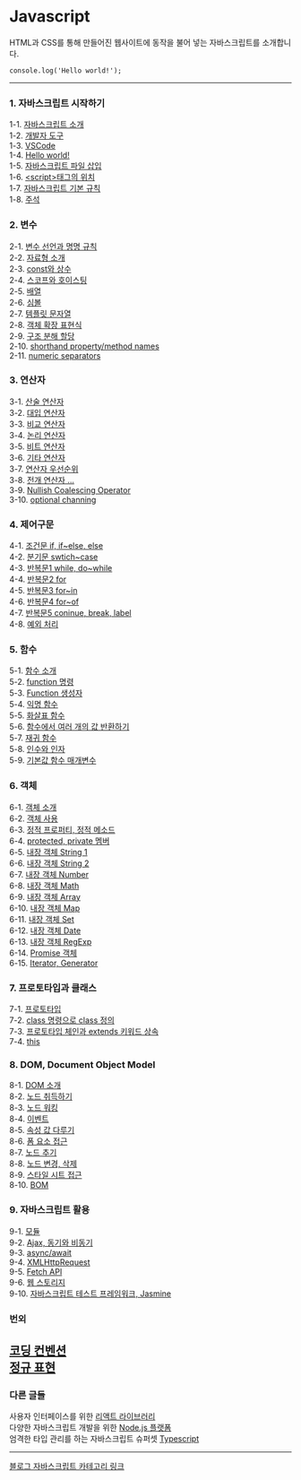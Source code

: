 # Javascript
HTML과 CSS를 통해 만들어진 웹사이트에 동작을 불어 넣는 자바스크립트를 소개합니다. <br/>
```ecmascript 6
console.log('Hello world!');
```

---
### 1. 자바스크립트 시작하기
1-1. [자바스크립트 소개](https://bamtory29.tistory.com/entry/JavaScript-%EC%9E%90%EB%B0%94%EC%8A%A4%ED%81%AC%EB%A6%BD%ED%8A%B8-%EA%B0%9C%EC%9A%94?category=924733) <br/>
1-2. [개발자 도구](https://bamtory29.tistory.com/entry/JavaScript-%EA%B0%9C%EB%B0%9C%EC%9E%90-%EB%8F%84%EA%B5%AC?category=924733) <br/>
1-3. [VSCode](https://bamtory29.tistory.com/entry/JavaScript-%EC%97%90%EB%94%94%ED%84%B0-%EC%84%A4%EC%B9%98%ED%95%98%EA%B8%B0?category=924733) <br/>
1-4. [Hello world!](https://bamtory29.tistory.com/entry/JavaScript-Hello-World?category=924733) <br/>
1-5. [자바스크립트 파일 삽입](https://bamtory29.tistory.com/entry/javascript-html-%ED%8C%8C%EC%9D%BC%EC%97%90-%EC%9E%90%EB%B0%94%EC%8A%A4%ED%81%AC%EB%A6%BD%ED%8A%B8-%EC%82%BD%EC%9E%85%ED%95%98%EA%B8%B0?category=924733) <br/>
1-6. [\<script>태그의 위치](https://bamtory29.tistory.com/entry/javascript-script%ED%83%9C%EA%B7%B8%EC%9D%98-%EC%9C%84%EC%B9%98?category=924733) <br/>
1-7. [자바스크립트 기본 규칙](https://bamtory29.tistory.com/entry/JavaScript-%EC%9E%90%EB%B0%94%EC%8A%A4%ED%81%AC%EB%A6%BD%ED%8A%B8%EC%9D%98-%EA%B8%B0%EB%B3%B8-%EA%B7%9C%EC%B9%99?category=924733) <br/>
1-8. [주석](https://bamtory29.tistory.com/entry/Javascript-%EC%A3%BC%EC%84%9D?category=924733) <br/>

### 2. 변수
2-1. [변수 선언과 명명 규칙](https://bamtory29.tistory.com/entry/Javascript-%EB%B3%80%EC%88%98-%EC%84%A0%EC%96%B8%EA%B3%BC-%EB%AA%85%EB%AA%85-%EA%B7%9C%EC%B9%99?category=924733) <br/>
2-2. [자료형 소개](https://bamtory29.tistory.com/entry/Javascript-%EC%9E%90%EB%B0%94%EC%8A%A4%ED%81%AC%EB%A6%BD%ED%8A%B8%EC%9D%98-%EC%9E%90%EB%A3%8C%ED%98%95?category=924733) <br/>
2-3. [const와 상수](https://bamtory29.tistory.com/entry/Javascript-%EC%83%81%EC%88%98-%EC%84%A0%EC%96%B8%ED%95%98%EA%B8%B0-const?category=924733) <br/>
2-4. [스코프와 호이스팅](https://bamtory29.tistory.com/entry/Javascript-%EC%8A%A4%EC%BD%94%ED%94%84-%ED%98%B8%EC%9D%B4%EC%8A%A4%ED%8C%85?category=924733) <br/>
2-5. [배열](https://bamtory29.tistory.com/entry/Javascript-%EB%B0%B0%EC%97%B4?category=924733) <br/>
2-6. [심볼](https://bamtory29.tistory.com/entry/Javascript-Symbol?category=924733) <br/>
2-7. [템플릿 문자열](https://bamtory29.tistory.com/entry/Javascript-%ED%85%9C%ED%94%8C%EB%A6%BF-%EB%AC%B8%EC%9E%90%EC%97%B4-ES2015?category=924733) <br/>
2-8. [객체 확장 표현식](https://bamtory29.tistory.com/entry/Javascript-%EA%B0%9D%EC%B2%B4-%ED%99%95%EC%9E%A5-%ED%91%9C%ED%98%84%EC%8B%9D?category=924733) <br/>
2-9. [구조 분해 할당](https://bamtory29.tistory.com/entry/Javascript-%EA%B5%AC%EC%A1%B0-%EB%B6%84%ED%95%B4-%ED%95%A0%EB%8B%B9?category=924733) <br/>
2-10. [shorthand property/method names](https://bamtory29.tistory.com/entry/Javascript-shorthand-property-names?category=924733) <br/>
2-11. [numeric separators](https://bamtory29.tistory.com/entry/Javascript-numeric-separators?category=924733) <br/>

### 3. 연산자
3-1. [산술 연산자](https://bamtory29.tistory.com/entry/Javascript-%EC%82%B0%EC%88%A0-%EC%97%B0%EC%82%B0%EC%9E%90?category=924733) <br/>
3-2. [대입 연산자](https://bamtory29.tistory.com/entry/Javascript-%EB%8C%80%EC%9E%85-%EC%97%B0%EC%82%B0%EC%9E%90?category=924733) <br/>
3-3. [비교 연산자](https://bamtory29.tistory.com/entry/Javascript-%EB%B9%84%EA%B5%90-%EC%97%B0%EC%82%B0%EC%9E%90?category=924733) <br/>
3-4. [논리 연산자](https://bamtory29.tistory.com/entry/Javascript-%EB%85%BC%EB%A6%AC-%EC%97%B0%EC%82%B0%EC%9E%90?category=924733) <br/>
3-5. [비트 연산자](https://bamtory29.tistory.com/entry/javascript-%EB%B9%84%ED%8A%B8-%EC%97%B0%EC%82%B0%EC%9E%90?category=924733) <br/>
3-6. [기타 연산자](https://bamtory29.tistory.com/entry/Javascript-%EA%B8%B0%ED%83%80-%EC%97%B0%EC%82%B0%EC%9E%90%EB%93%A4?category=924733) <br/>
3-7. [연산자 우선순위](https://bamtory29.tistory.com/entry/Javascript-%EC%97%B0%EC%82%B0%EC%9E%90%EC%9D%98-%EC%9A%B0%EC%84%A0%EC%88%9C%EC%9C%84%EC%99%80-%EA%B2%B0%ED%95%A9?category=924733) <br/>
3-8. [전개 연산자 ...](https://bamtory29.tistory.com/entry/Javascript-%EC%A0%84%EA%B0%9C-%EC%97%B0%EC%82%B0%EC%9E%90?category=924733) <br/>
3-9. [Nullish Coalescing Operator](https://bamtory29.tistory.com/entry/Nullish-coalescing-%EC%97%B0%EC%82%B0%EC%9E%90?category=924733) <br/>
3-10. [optional channing](https://bamtory29.tistory.com/entry/Javascript-optional-chainning?category=924733) <br/>


### 4. 제어구문
4-1. [조건문 if, if~else, else](https://bamtory29.tistory.com/entry/Javascript-%EC%A1%B0%EA%B1%B4%EB%AC%B8?category=924733) <br/>
4-2. [분기문 swtich~case](https://bamtory29.tistory.com/entry/Javascript-%EB%B6%84%EA%B8%B0%EB%AC%B8%EC%84%A0%ED%83%9D%EB%AC%B8?category=924733) <br/>
4-3. [반복문1 while, do~while](https://bamtory29.tistory.com/entry/Javascript-%EB%B0%98%EB%B3%B5%EB%AC%B8-1-while-dowhile?category=924733) <br/>
4-4. [반복문2 for](https://bamtory29.tistory.com/entry/Javascript-%EB%B0%98%EB%B3%B5%EB%AC%B8-2-for%EB%AC%B8?category=924733) <br/>
4-5. [반복문3 for~in](https://bamtory29.tistory.com/entry/Javascript-%EB%B0%98%EB%B3%B5%EB%AC%B8-3-forin?category=924733) <br/>
4-6. [반복문4 for~of](https://bamtory29.tistory.com/entry/Javascript-%EB%B0%98%EB%B3%B5%EB%AC%B8-4-forof?category=924733) <br/>
4-7. [반복문5 coninue, break, label](https://bamtory29.tistory.com/entry/Javascript-%EB%B0%98%EB%B3%B5%EB%AC%B8%EC%9D%98-%EC%A0%9C%EC%96%B4-continuebreak-%EB%A0%88%EC%9D%B4%EB%B8%94?category=924733) <br/>
4-8. [예외 처리](https://bamtory29.tistory.com/entry/Javascript-%EC%98%88%EC%99%B8-%EC%B2%98%EB%A6%AC-trycatchfinally?category=924733) <br/>

### 5. 함수
5-1. [함수 소개](https://bamtory29.tistory.com/entry/Javascript-%ED%95%A8%EC%88%98-function?category=924733) <br/>
5-2. [function 명령](https://bamtory29.tistory.com/entry/Javascript-%EC%82%AC%EC%9A%A9%EC%9E%90-%EC%A0%95%EC%9D%98-%ED%95%A8%EC%88%98-%EC%A0%95%EC%9D%981-function-%EB%AA%85%EB%A0%B9?category=924733) <br/>
5-3. [Function 생성자](https://bamtory29.tistory.com/entry/Javascript-%EC%82%AC%EC%9A%A9%EC%9E%90-%EC%A0%95%EC%9D%98-%ED%95%A8%EC%88%98-2-Function-%EC%83%9D%EC%84%B1%EC%9E%90?category=924733) <br/>
5-4. [익명 함수](https://bamtory29.tistory.com/entry/Javascript-%EC%82%AC%EC%9A%A9%EC%9E%90-%EC%A0%95%EC%9D%98-%ED%95%A8%EC%88%98-3-%ED%95%A8%EC%88%98-%EB%A6%AC%ED%84%B0%EB%9F%B4-%EC%9D%B5%EB%AA%85-%ED%95%A8%EC%88%98?category=924733) <br/>
5-5. [화살표 함수](https://bamtory29.tistory.com/entry/Javascript-%EC%82%AC%EC%9A%A9%EC%9E%90-%EC%A0%95%EC%9D%98-%ED%95%A8%EC%88%98-4-%EC%95%A0%EB%A1%9C%EC%9A%B0-%ED%95%A8%EC%88%98?category=924733) <br/>
5-6. [함수에서 여러 개의 값 반환하기](https://bamtory29.tistory.com/entry/Javascript-%ED%95%A8%EC%88%98%EC%97%90%EC%84%9C-%EC%97%AC%EB%9F%AC-%EA%B0%92-%EB%B0%98%ED%99%98%ED%95%98%EA%B8%B0?category=924733) <br/>
5-7. [재귀 함수](https://bamtory29.tistory.com/entry/Javascript-%EC%9E%AC%EA%B7%80-%ED%95%A8%EC%88%98?category=924733) <br/>
5-8. [인수와 인자](https://bamtory29.tistory.com/entry/%EC%9D%B8%EC%88%98%EC%99%80-%EC%9D%B8%EC%9E%90-Argument-Parameter?category=924733) <br/>
5-9. [기본값 함수 매개변수](https://bamtory29.tistory.com/entry/Javascript-default-function-parameter?category=924733) <br/>

### 6. 객체
6-1. [객체 소개](https://bamtory29.tistory.com/entry/Javascript-%EA%B0%9D%EC%B2%B4?category=924733) <br/>
6-2. [객체 사용](https://bamtory29.tistory.com/entry/Javascript-%EA%B0%9D%EC%B2%B4-%EC%82%AC%EC%9A%A9%ED%95%98%EA%B8%B0?category=924733) <br/>
6-3. [정적 프로퍼티, 정적 메소드](https://bamtory29.tistory.com/entry/Javascript-%EC%A0%95%EC%A0%81-%ED%94%84%EB%A1%9C%ED%8D%BC%ED%8B%B0%EC%99%80-%EC%A0%95%EC%A0%81-%EB%A9%94%EC%86%8C%EB%93%9C?category=924733) <br/>
6-4. [protected, private 멤버](https://bamtory29.tistory.com/entry/%EC%9E%90%EB%B0%94%EC%8A%A4%ED%81%AC%EB%A6%BD%ED%8A%B8%EC%9D%98-protected%EC%99%80-private-%EB%A9%A4%EB%B2%84?category=924733) <br/>
6-5. [내장 객체 String 1](https://bamtory29.tistory.com/entry/Javascript-%EB%82%B4%EC%9E%A5-%EA%B0%9D%EC%B2%B4-String-%EA%B0%9D%EC%B2%B4?category=924733) <br/>
6-6. [내장 객체 String 2](https://bamtory29.tistory.com/entry/Javascript-%EB%82%B4%EC%9E%A5-%EA%B0%9D%EC%B2%B4-String-%EA%B0%9D%EC%B2%B4-2?category=924733) <br>
6-7. [내장 객체 Number](https://bamtory29.tistory.com/entry/Javascript-%EB%82%B4%EC%9E%A5-%EA%B0%9D%EC%B2%B4-Number-%EA%B0%9D%EC%B2%B4?category=924733) </br>
6-8. [내장 객체 Math](https://bamtory29.tistory.com/entry/Javascript-%EB%82%B4%EC%9E%A5-%EA%B0%9D%EC%B2%B4-Math?category=924733) <br/>
6-9. [내장 객체 Array](https://bamtory29.tistory.com/entry/Javascript-%EB%82%B4%EC%9E%A5-%EA%B0%9D%EC%B2%B4-Array?category=924733) <br/>
6-10. [내장 객체 Map](https://bamtory29.tistory.com/entry/Javascript-%EB%82%B4%EC%9E%A5-%EA%B0%9D%EC%B2%B4-Map-%EA%B3%BC-%EC%97%B0%EA%B4%80-%EB%B0%B0%EC%97%B4?category=924733) <br/>
6-11. [내장 객체 Set](https://bamtory29.tistory.com/entry/Javascript-%EB%82%B4%EC%9E%A5-%EA%B0%9D%EC%B2%B4-Set?category=924733) <br/>
6-12. [내장 객체 Date](https://bamtory29.tistory.com/entry/Javascript-%EB%82%B4%EC%9E%A5-%EA%B0%9D%EC%B2%B4-Date-%EA%B0%9D%EC%B2%B4?category=924733) <br/>
6-13. [내장 객체 RegExp](https://bamtory29.tistory.com/entry/Javascript-%EB%82%B4%EC%9E%A5-%EA%B0%9D%EC%B2%B4-RegExp?category=924733) <br/>
6-14. [Promise 객체](https://bamtory29.tistory.com/entry/Javascript-%ED%94%84%EB%A1%9C%EB%AF%B8%EC%8A%A4promise-%EA%B0%9D%EC%B2%B4?category=924733) <br/>
6-15. [Iterator, Generator](https://bamtory29.tistory.com/entry/Javascript-Iterator%EB%B0%98%EB%B3%B5%EC%9E%90-Generator%EB%B0%9C%EC%83%9D%EC%9E%90) <br/>

### 7. 프로토타입과 클래스
7-1. [프로토타입](https://bamtory29.tistory.com/entry/Javascript-%EA%B0%9D%EC%B2%B4%EC%99%80-%ED%81%B4%EB%9E%98%EC%8A%A4?category=924733) <br/>
7-2. [class 명령으로 class 정의](https://bamtory29.tistory.com/entry/Javascript-class-%EB%AA%85%EB%A0%B9%EC%9D%84-%EC%9D%B4%EC%9A%A9%ED%95%9C-%ED%81%B4%EB%9E%98%EC%8A%A4-%EC%A0%95%EC%9D%98?category=924733) <br/>
7-3. [프로토타입 체인과 extends 키워드 상속](https://bamtory29.tistory.com/entry/Javascript-%EA%B0%9D%EC%B2%B4%EC%9D%98-%EC%83%81%EC%86%8D-%ED%94%84%EB%A1%9C%ED%86%A0%ED%83%80%EC%9E%85-%EC%B2%B4%EC%9D%B8?category=924733) <br/>
7-4. [this](https://bamtory29.tistory.com/entry/%EC%9E%90%EB%B0%94%EC%8A%A4%ED%81%AC%EB%A6%BD%ED%8A%B8%EC%9D%98-this?category=924733) <br/>

### 8. DOM, Document Object Model
8-1. [DOM 소개](https://bamtory29.tistory.com/entry/Javascript-%EB%AC%B8%EC%84%9C-%EA%B0%9D%EC%B2%B4-%EB%AA%A8%EB%8D%B8-DOM?category=924733) <br/>
8-2. [노드 취득하기](https://bamtory29.tistory.com/entry/Javascript-%EB%85%B8%EB%93%9C-%EC%B7%A8%EB%93%9D?category=924733) <br/>
8-3. [노드 워킹](https://bamtory29.tistory.com/entry/Javascript-%EB%85%B8%EB%93%9C-%EC%9B%8C%ED%82%B9?category=924733) <br/>
8-4. [이벤트](https://bamtory29.tistory.com/entry/Javascript-%EC%9D%B4%EB%B2%A4%ED%8A%B8?category=924733) <br/>
8-5. [속성 값 다루기](https://bamtory29.tistory.com/entry/Javascript-%EC%86%8D%EC%84%B1-%EA%B0%92-%EB%8B%A4%EB%A3%A8%EA%B8%B0?category=924733) <br/>
8-6. [폼 요소 접근](https://bamtory29.tistory.com/entry/Javascript-%ED%8F%BC-%EC%9A%94%EC%86%8C-%EC%A0%91%EA%B7%BC?category=924733) <br/>
8-7. [노드 추기](https://bamtory29.tistory.com/entry/Javascript-%EB%85%B8%EB%93%9C-%EC%B6%94%EA%B0%80%ED%95%98%EA%B8%B0?category=924733) <br/>
8-8. [노드 변경, 삭제](https://bamtory29.tistory.com/entry/Javascript-%EB%85%B8%EB%93%9C-%EB%B3%80%EA%B2%BD%EA%B3%BC-%EC%82%AD%EC%A0%9C?category=924733) <br/>
8-9. [스타일 시트 접근](https://bamtory29.tistory.com/entry/Javacript-%EC%8A%A4%ED%83%80%EC%9D%BC-%EC%8B%9C%ED%8A%B8-%EC%A0%91%EA%B7%BC?category=924733) <br/>
8-10. [BOM](https://bamtory29.tistory.com/entry/Javascript-%EB%B8%8C%EB%9D%BC%EC%9A%B0%EC%A0%80-%EA%B0%9D%EC%B2%B4-%EB%AA%A8%EB%8D%B8-BOM?category=924733) <br/>

### 9. 자바스크립트 활용
9-1. [모듈](https://bamtory29.tistory.com/entry/Javascript-%EB%AA%A8%EB%93%88-Module?category=924733) <br/>
9-2. [Ajax, 동기와 비동기](https://bamtory29.tistory.com/entry/Ajax) <br/>
9-3. [async/await](https://bamtory29.tistory.com/entry/Javascript-asyncawait?category=924733) <br/>
9-4. [XMLHttpRequest](https://bamtory29.tistory.com/entry/Javascript-XMLHttpRequest?category=924733) <br/>
9-5. [Fetch API](https://bamtory29.tistory.com/entry/Javascript-Fetch-API?category=924733) <br/>
9-6. [웹 스토리지](https://bamtory29.tistory.com/entry/Javascript-%EC%9B%B9-%EC%8A%A4%ED%86%A0%EB%A6%AC%EC%A7%80-Web-Storage?category=924733) <br/>
9-10. [자바스크립트 테스트 프레임워크, Jasmine](https://bamtory29.tistory.com/entry/Javascript-%EC%9E%90%EB%B0%94%EC%8A%A4%ED%81%AC%EB%A6%BD%ED%8A%B8-%ED%85%8C%EC%8A%A4%ED%8A%B8-%EB%8F%84%EA%B5%AC-Jasmine) <br/>

### 번외
[코딩 컨벤션](https://bamtory29.tistory.com/entry/Javascript-%EC%9E%90%EB%B0%94%EC%8A%A4%ED%81%AC%EB%A6%BD%ED%8A%B8-%EC%BD%94%EB%94%A9-%EC%BB%A8%EB%B2%A4%EC%85%98?category=924733) <br/>
[정규 표현](https://bamtory29.tistory.com/entry/Javascript-%EC%A0%95%EA%B7%9C-%ED%91%9C%ED%98%84?category=924733) <br/>
---
### 다른 글들
사용자 인터페이스를 위한 [리액트 라이브러리](https://github.com/Bam-j/react-study/blob/main/README.md) <br/>
다양한 자바스크립트 개발을 위한 [Node.js 플랫폼](https://github.com/Bam-j/node-study/blob/main/README.md) <br/>
엄격한 타입 관리를 하는 자바스크립트 슈퍼셋 [Typescript](https://github.com/Bam-j/study-repo/blob/main/TYPESCRIPT.md)

---
[블로그 자바스크립트 카테고리 링크](https://bamtory29.tistory.com/category/Programming/Javascript) <br/>